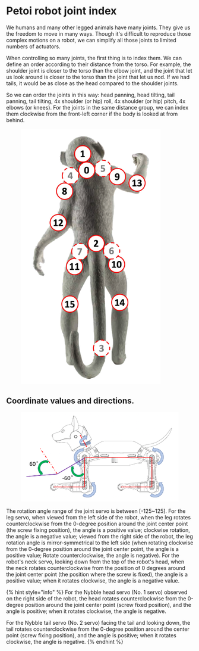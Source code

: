 # Petoi robot joint index

We humans and many other legged animals have many joints. They give us the freedom to move in many ways. Though it's difficult to reproduce those complex motions on a robot, we can simplify all those joints to limited numbers of actuators.&#x20;

When controlling so many joints, the first thing is to index them. We can define an order according to their distance from the torso. For example, the shoulder joint is closer to the torso than the elbow joint, and the joint that let us look around is closer to the torso than the joint that let us nod. If we had tails, it would be as close as the head compared to the shoulder joints.&#x20;

So we can order the joints in this way: head panning, head tilting, tail panning, tail tilting, 4x shoulder (or hip) roll, 4x shoulder (or hip)  pitch, 4x elbows (or knees). For the joints in the same distance group, we can index them clockwise from the front-left corner if the body is looked at from behind.&#x20;

<figure><img src="../.gitbook/assets/joints.jpeg" alt="" width="375"><figcaption></figcaption></figure>

## **Coordinate values and directions.**&#x20;

<figure><img src="../.gitbook/assets/zero_02.png" alt=""><figcaption></figcaption></figure>

The rotation angle range of the joint servo is between \[-125\~125]. For the leg servo, when viewed from the left side of the robot, when the leg rotates counterclockwise from the 0-degree position around the joint center point (the screw fixing position), the angle is a positive value; clockwise rotation, the angle is a negative value; viewed from the right side of the robot, the leg rotation angle is mirror-symmetrical to the left side (when rotating clockwise from the 0-degree position around the joint center point, the angle is a positive value; Rotate counterclockwise, the angle is negative). For the robot's neck servo, looking down from the top of the robot's head, when the neck rotates counterclockwise from the position of 0 degrees around the joint center point (the position where the screw is fixed), the angle is a positive value; when it rotates clockwise, the angle is a negative value.&#x20;

{% hint style="info" %}
For the Nybble head servo (No. 1 servo) observed on the right side of the robot, the head rotates counterclockwise from the 0-degree position around the joint center point (screw fixed position), and the angle is positive; when it rotates clockwise, the angle is negative.&#x20;

For the Nybble tail servo (No. 2 servo) facing the tail and looking down, the tail rotates counterclockwise from the 0-degree position around the center point (screw fixing position), and the angle is positive; when it rotates clockwise, the angle is negative.
{% endhint %}

